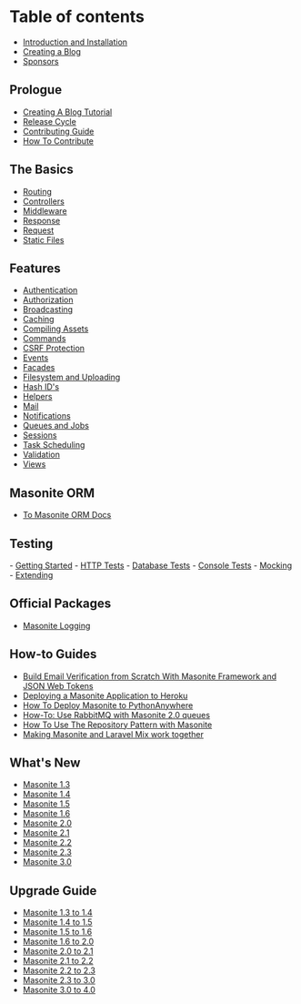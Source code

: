# Table of contents

- [Introduction and Installation](README.md)
- [Creating a Blog](creating-a-blog.md)
- [Sponsors](sponsors.md)

## Prologue

- [Creating A Blog Tutorial](prologue/creating-a-blog.md)
- [Release Cycle](prologue/release-cycle.md)
- [Contributing Guide](prologue/contributing-guide.md)
- [How To Contribute](prologue/how-to-contribute.md)

## The Basics

- [Routing](features/routing.md)
- [Controllers](features/controllers.md)
- [Middleware](features/middleware.md)
- [Response](features/response.md)
- [Request](features/request.md)
- [Static Files](features/static-files.md)

## Features

- [Authentication](features/authentication.md)
- [Authorization](features/authorization.md)
- [Broadcasting](features/broadcasting.md)
- [Caching](features/caching.md)
- [Compiling Assets](features/compiling-assets.md)
- [Commands](features/commands.md)
- [CSRF Protection](features/csrf.md)
- [Events](features/events.md)
- [Facades](features/facades.md)
- [Filesystem and Uploading](features/uploading.md)
- [Hash ID's](features/hashing.md)
- [Helpers](features/helpers.md)
- [Mail](features/mail.md)
- [Notifications](features/notifications.md)
- [Queues and Jobs](features/queues.md)
- [Sessions](features/sessions.md)
- [Task Scheduling](features/scheduling.md)
- [Validation](features/validation.md)
- [Views](features/views.md)

## Masonite ORM <a id="masonite-orm"></a>

- [To Masonite ORM Docs](https://orm.masoniteproject.com)

## Testing

- [Getting Started](testing/getting-started.md)
- [HTTP Tests](testing/http-tests.md)
- [Database Tests](testing/database-tests.md)
- [Console Tests](testing/console-tests.md)
- [Mocking](testing/mocking.md)
- [Extending](testing/extending.md)


## Official Packages

- [Masonite Logging](official-packages/masonite-logging.md)

## How-to Guides

- [Build Email Verification from Scratch With Masonite Framework and JSON Web Tokens](https://dev.to/nioperas06/build-email-verification-from-scratch-with-masonite-framework-and-json-web-tokens-mf7)
- [Deploying a Masonite Application to Heroku](https://dev.to/masonite/deploying-a-masonite-application-to-heroku-45jp)
- [How To Deploy Masonite to PythonAnywhere](https://dev.to/masonite/deploying-masonite-to-pythonanywhere-26lj)
- [How-To: Use RabbitMQ with Masonite 2.0 queues](https://dev.to/masonite/how-to-use-rabbitmq-with-masonite-20-queues-4105)
- [How To Use The Repository Pattern with Masonite](https://dev.to/masonite/repository-pattern-with-masonite-4a0n)
- [Making Masonite and Laravel Mix work together](https://dev.to/nioperas06/lets-make-masonite-framework-and-laravel-mix-work-together--3lbj)

## What's New

- [Masonite 1.3](whats-new/masonite-1.3.md)
- [Masonite 1.4](whats-new/masonite-1.4.md)
- [Masonite 1.5](whats-new/masonite-1.5.md)
- [Masonite 1.6](whats-new/masonite-1.6.md)
- [Masonite 2.0](whats-new/masonite-2.0.md)
- [Masonite 2.1](whats-new/masonite-2.1.md)
- [Masonite 2.2](whats-new/masonite-2.2.md)
- [Masonite 2.3](whats-new/masonite-2.3.md)
- [Masonite 3.0](whats-new/masonite-3.0.md)

## Upgrade Guide

- [Masonite 1.3 to 1.4](upgrade-guide/masonite-1.3-to-1.4.md)
- [Masonite 1.4 to 1.5](upgrade-guide/masonite-1.4-to-1.5.md)
- [Masonite 1.5 to 1.6](upgrade-guide/masonite-1.5-to-1.6.md)
- [Masonite 1.6 to 2.0](upgrade-guide/masonite-1.6-to-2.0.md)
- [Masonite 2.0 to 2.1](upgrade-guide/masonite-2.0-to-2.1.md)
- [Masonite 2.1 to 2.2](upgrade-guide/masonite-2.1-to-2.2.md)
- [Masonite 2.2 to 2.3](upgrade-guide/masonite-2.2-to-2.3.md)
- [Masonite 2.3 to 3.0](upgrade-guide/masonite-2.3-to-3.0.md)
- [Masonite 3.0 to 4.0](upgrade-guide/masonite-3.0-to-4.0.md)
